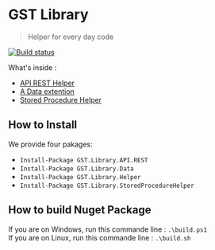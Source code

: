 ﻿# GST Library

> Helper for every day code

[![Build status](https://ci.appveyor.com/api/projects/status/5ovl3exstcfd6n3j?svg=true)](https://ci.appveyor.com/project/waldo2188/gst-library)

What's inside :

 * [API REST Helper](./src/GST.Library.API.REST/README.md)
 * [A Data extention](./src/GST.Library.Data/README.md)
 * [Stored Procedure Helper](./src/GST.Library.StoredProcedureHelper/README.md)


## How to Install

We provide four pakages:

 * `Install-Package GST.Library.API.REST`
 * `Install-Package GST.Library.Data`
 * `Install-Package GST.Library.Helper`
 * `Install-Package GST.Library.StoredProcedureHelper`

## How to build Nuget Package

If you are on Windows, run this commande line : `.\build.ps1`  
If you are on Linux, run this commande line : `.\build.sh`
